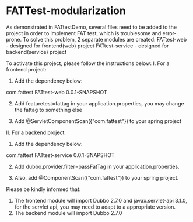 # FATTest-modularization
As demonstrated in FATtestDemo, several files need to be added to the project in order to implement FAT test, which is troublesome and error-prone.
To solve this problem, 2 separate modules are created:
FATtest-web - designed for frontend(web) project
FATtest-service - designed for backend(service) project

To activate this project, please follow the instructions below:
I. For a frontend project:
1. Add the dependency below:
<dependency>
  <groupId>com.fattest</groupId>
  <artifactId>FATtest-web</artifactId>
  <version>0.0.1-SNAPSHOT</version>
</dependency>
    
2. Add featuretest=fattag in your application.properties, you may change the fattag to something else

3. Add @ServletComponentScan({"com.fattest"}) to your spring project

II. For a backend project:
1. Add the dependency below:
<dependency>
  <groupId>com.fattest</groupId>
  <artifactId>FATtest-service</artifactId>
  <version>0.0.1-SNAPSHOT</version>
</dependency>

2. Add dubbo.provider.filter=passFatTag in your application.properties.

3. Also, add @ComponentScan({"com.fattest"}) to your spring project.

Please be kindly informed that:
1. The frontend module will import Dubbo 2.7.0 and javax.servlet-api 3.1.0, for the servlet api, you may need to adapt to a appropriate version.
2. The backend module will import Dubbo 2.7.0
